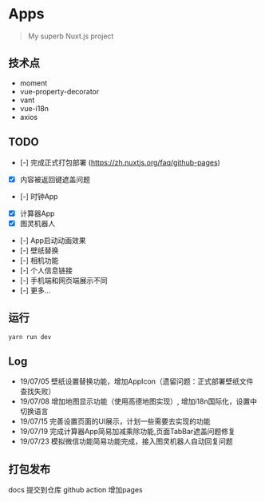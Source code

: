 # Apps

> My superb Nuxt.js project

## 技术点
* moment
* vue-property-decorator
* vant
* vue-i18n
* axios

## TODO
- [-] 完成正式打包部署 (https://zh.nuxtjs.org/faq/github-pages)
- [x] 内容被返回键遮盖问题
- [-] 时钟App
- [x] 计算器App
- [x] 图灵机器人
- [-] App启动动画效果
- [-] 壁纸替换
- [-] 相机功能
- [-] 个人信息链接
- [-] 手机端和网页端展示不同
- [-] 更多...

## 运行
```
yarn run dev
```

## Log
* 19/07/05
壁纸设置替换功能，增加AppIcon（遗留问题：正式部署壁纸文件查找失败）
* 19/07/08
增加地图显示功能（使用高德地图实现）, 增加i18n国际化，设置中切换语言
* 19/07/15
完善设置页面的UI展示，计划一些需要去实现的功能
* 19/07/19
完成计算器App简易加减乘除功能,页面TabBar遮盖问题修复
* 19/07/23
模拟微信功能简易功能完成，接入图灵机器人自动回复问题


## 打包发布
docs 提交到仓库
github action  增加pages